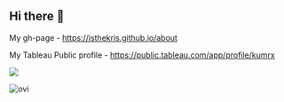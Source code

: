 ## Hi there 👋

<!--
**IsTheKris/IsTheKris** is a ✨ _special_ ✨ repository because its `README.md` (this file) appears on your GitHub profile.

Here are some ideas to get you started:

- 🔭 I’m currently working on ...
- 🌱 I’m currently learning ...
- 👯 I’m looking to collaborate on ...
- 🤔 I’m looking for help with ...
- 💬 Ask me about ...
- 📫 How to reach me: ...
- 😄 Pronouns: ...
- ⚡ Fun fact: ...
-->
My gh-page - https://isthekris.github.io/about

My Tableau Public profile - https://public.tableau.com/app/profile/kumrx


![](https://komarev.com/ghpvc/?username=IsTheKris&style=flat-square)

<img src="https://github-readme-stats.vercel.app/api/top-langs?username=IsTheKris&show_icons=true&locale=en&layout=compact&theme=chartreuse-dark" alt="ovi" />
